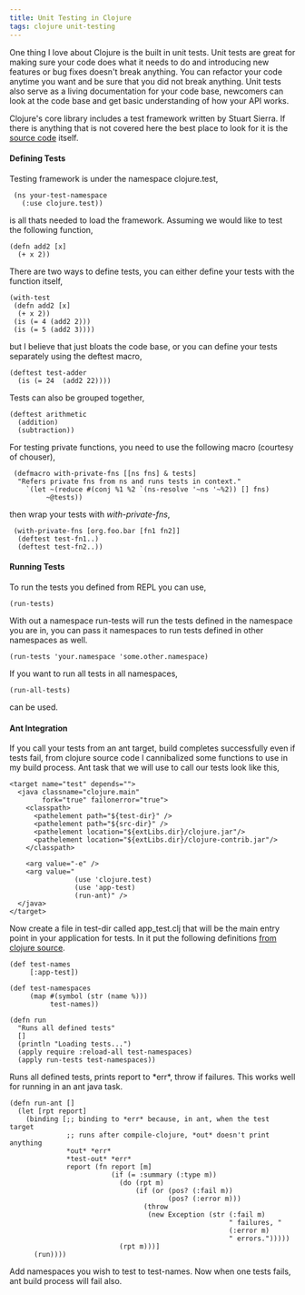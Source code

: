```yaml
---
title: Unit Testing in Clojure
tags: clojure unit-testing
---
```


One thing I love about Clojure is the built in unit tests. Unit tests
are great for making sure your code does what it needs to do and
introducing new features or bug fixes doesn't break anything. You can
refactor your code anytime you want and be sure that you did not break
anything. Unit tests also serve as a living documentation for your code
base, newcomers can look at the code base and get basic understanding of
how your API works.


Clojure's core library includes a test framework written by Stuart
Sierra. If there is anything that is not covered here the best place to
look for it is the [source
code](http://github.com/richhickey/clojure/blob/master/src/clj/clojure/test.clj)
itself.


#### Defining Tests

Testing framework is under the namespace clojure.test,

     (ns your-test-namespace
       (:use clojure.test))

is all thats needed to load the framework. Assuming we would like to
test the following function,

    (defn add2 [x] 
      (+ x 2)) 

There are two ways to define tests, you can either define your tests
with the function itself,

    (with-test
     (defn add2 [x] 
      (+ x 2))
     (is (= 4 (add2 2)))
     (is (= 5 (add2 3))))

but I believe that just bloats the code base, or you can define your
tests separately using the deftest macro,

    (deftest test-adder
      (is (= 24  (add2 22))))

Tests can also be grouped together,

    (deftest arithmetic
      (addition)
      (subtraction))

For testing private functions, you need to use the following macro
(courtesy of chouser),

     (defmacro with-private-fns [[ns fns] & tests]
      "Refers private fns from ns and runs tests in context."
        `(let ~(reduce #(conj %1 %2 `(ns-resolve '~ns '~%2)) [] fns)
             ~@tests))

then wrap your tests with *with-private-fns*,

     (with-private-fns [org.foo.bar [fn1 fn2]]
      (deftest test-fn1..)
      (deftest test-fn2..))

#### Running Tests

To run the tests you defined from REPL you can use,

    (run-tests)

With out a namespace run-tests will run the tests defined in the
namespace you are in, you can pass it namespaces to run tests defined in
other namespaces as well.

    (run-tests 'your.namespace 'some.other.namespace)

If you want to run all tests in all namespaces,

    (run-all-tests)

can be used.

#### Ant Integration

If you call your tests from an ant target, build completes successfully
even if tests fail, from clojure source code I cannibalized some
functions to use in my build process. Ant task that we will use to call
our tests look like this,

    <target name="test" depends="">
      <java classname="clojure.main" 
            fork="true" failonerror="true">  
        <classpath>
          <pathelement path="${test-dir}" />
          <pathelement path="${src-dir}" />
          <pathelement location="${extLibs.dir}/clojure.jar"/>
          <pathelement location="${extLibs.dir}/clojure-contrib.jar"/>
        </classpath>

        <arg value="-e" />
        <arg value="
                    (use 'clojure.test)
                    (use 'app-test)
                    (run-ant)" />
      </java>  
    </target>

Now create a file in test-dir called app_test.clj that will be the main
entry point in your application for tests. In it put the following
definitions [from clojure
source](http://github.com/richhickey/clojure/blob/abca86ea023080fd4ceed24b9887a653a56722eb/test/clojure/test_clojure.clj).

    (def test-names
         [:app-test])
 
    (def test-namespaces
         (map #(symbol (str (name %)))
              test-names))
 
    (defn run
      "Runs all defined tests"
      []
      (println "Loading tests...")
      (apply require :reload-all test-namespaces)
      (apply run-tests test-namespaces))

Runs all defined tests, prints report to \*err\*, throw if failures. This
works well for running in an ant java task.

    (defn run-ant []
      (let [rpt report]
        (binding [;; binding to *err* because, in ant, when the test target
                  ;; runs after compile-clojure, *out* doesn't print anything
                  *out* *err*
                  *test-out* *err*
                  report (fn report [m]
                             (if (= :summary (:type m))
                               (do (rpt m)
                                   (if (or (pos? (:fail m)) 
                                           (pos? (:error m)))
                                     (throw 
                                      (new Exception (str (:fail m) 
                                                          " failures, " 
                                                          (:error m) 
                                                          " errors.")))))
                               (rpt m)))]
          (run))))

Add namespaces you wish to test to test-names. Now when one tests fails,
ant build process will fail also.

